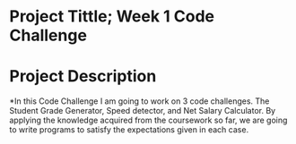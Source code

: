 # Project Tittle; Week 1 Code Challenge

# Project Description

*In this Code Challenge I am going to work on 3 code challenges. The Student Grade Generator, Speed detector, and Net Salary Calculator. By applying the knowledge acquired from the coursework so far, we are going to write programs to satisfy the expectations given in each case.

